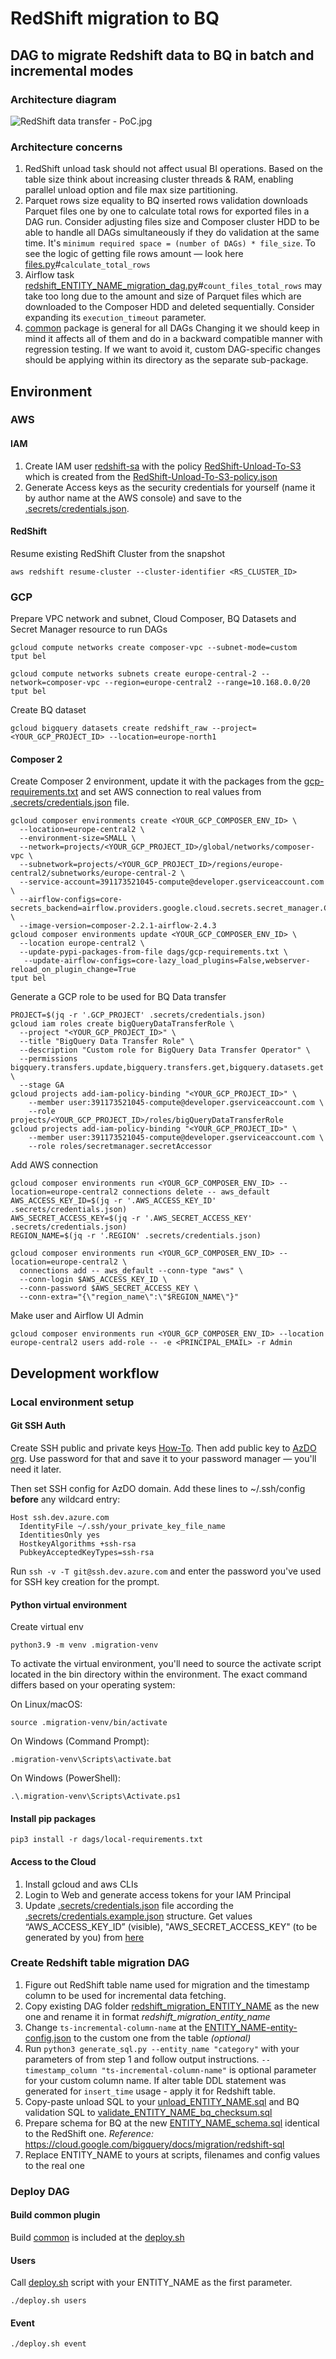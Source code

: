 # RedShift migration to BQ

## DAG to migrate Redshift data to BQ in batch and incremental modes

### Architecture diagram

![RedShift data transfer - PoC.jpg](doc%2FRedShift%20data%20transfer%20-%20PoC.jpg)

### Architecture concerns

1. RedShift unload task should not affect usual BI operations. Based on the table size think about increasing cluster
   threads & RAM, enabling parallel unload option and file max size partitioning.
2. Parquet rows size equality to BQ inserted rows validation downloads Parquet files one by one to calculate total rows
   for exported files in a DAG run. Consider adjusting files size and Composer cluster HDD to be able to handle all DAGs
   simultaneously if they do validation at the same time. It's `minimum required space = (number of DAGs) * file_size`.
   To see the logic of getting file rows amount — look
   here [files.py](dags%2Fredshift_migration_ENTITY_NAME%2Fcommon%2Ffiles.py)#`calculate_total_rows`
3. Airflow
   task [redshift_ENTITY_NAME_migration_dag.py](dags%2Fredshift_migration_ENTITY_NAME%2Fredshift_ENTITY_NAME_migration_dag.py)#`count_files_total_rows`
   may take too long due to the amount and size of Parquet files which are downloaded to the Composer HDD and deleted
   sequentially. Consider expanding its `execution_timeout` parameter.
4. [common](dags%2Fcommon) package is general for all DAGs Changing it we should keep in mind it affects all of them and
   do in a backward compatible manner with regression testing. If we want to avoid it, custom DAG-specific changes
   should be applying within its directory as the separate sub-package.

## Environment

### AWS

#### <a name="aws-iam">IAM</a>

1. Create IAM
   user [redshift-sa](https://us-east-1.console.aws.amazon.com/iamv2/home?region=eu-north-1#/users/details/redshift-sa?section=permissions)
   with the
   policy [RedShift-Unload-To-S3](https://us-east-1.console.aws.amazon.com/iamv2/home?region=eu-north-1#/policies/details/arn%3Aaws%3Aiam%3A%3A<ROLE_ID>%3Apolicy%2FRedShift-Unload-To-S3?section=policy_permissions)
   which is created from the [RedShift-Unload-To-S3-policy.json](infra%2FRedShift-Unload-To-S3-policy.json)
2. Generate Access keys as the security credentials for yourself (name it by author name at the AWS console) and save to
   the [.secrets/credentials.json](.secrets%2Fcredentials.json).

#### RedShift

Resume existing RedShift Cluster from the snapshot

```shell
aws redshift resume-cluster --cluster-identifier <RS_CLUSTER_ID>

```

### GCP

Prepare VPC network and subnet, Cloud Composer, BQ Datasets and Secret Manager resource to run DAGs

```shell
gcloud compute networks create composer-vpc --subnet-mode=custom
tput bel
```

```shell
gcloud compute networks subnets create europe-central-2 --network=composer-vpc --region=europe-central2 --range=10.168.0.0/20
tput bel
```

Create BQ dataset

```shell
gcloud bigquery datasets create redshift_raw --project=<YOUR_GCP_PROJECT_ID> --location=europe-north1

```

#### Composer 2

Create Composer 2 environment, update it with the packages from the [gcp-requirements.txt](dags%2Fgcp-requirements.txt)
and set AWS connection to real values from [.secrets/credentials.json](.secrets%2Fcredentials.json) file.

```shell
gcloud composer environments create <YOUR_GCP_COMPOSER_ENV_ID> \
  --location=europe-central2 \
  --environment-size=SMALL \
  --network=projects/<YOUR_GCP_PROJECT_ID>/global/networks/composer-vpc \
  --subnetwork=projects/<YOUR_GCP_PROJECT_ID>/regions/europe-central2/subnetworks/europe-central-2 \
  --service-account=391173521045-compute@developer.gserviceaccount.com \
  --airflow-configs=core-secrets_backend=airflow.providers.google.cloud.secrets.secret_manager.CloudSecretManagerBackend \
  --image-version=composer-2.2.1-airflow-2.4.3
gcloud composer environments update <YOUR_GCP_COMPOSER_ENV_ID> \
  --location europe-central2 \
  --update-pypi-packages-from-file dags/gcp-requirements.txt \
   --update-airflow-configs=core-lazy_load_plugins=False,webserver-reload_on_plugin_change=True
tput bel
 ```

Generate a GCP role to be used for BQ Data transfer

```shell
PROJECT=$(jq -r '.GCP_PROJECT' .secrets/credentials.json)
gcloud iam roles create bigQueryDataTransferRole \
  --project "<YOUR_GCP_PROJECT_ID>" \
  --title "BigQuery Data Transfer Role" \
  --description "Custom role for BigQuery Data Transfer Operator" \
  --permissions bigquery.transfers.update,bigquery.transfers.get,bigquery.datasets.get \
  --stage GA
gcloud projects add-iam-policy-binding "<YOUR_GCP_PROJECT_ID>" \
    --member user:391173521045-compute@developer.gserviceaccount.com \
    --role projects/<YOUR_GCP_PROJECT_ID>/roles/bigQueryDataTransferRole
gcloud projects add-iam-policy-binding "<YOUR_GCP_PROJECT_ID>" \
    --member user:391173521045-compute@developer.gserviceaccount.com \
    --role roles/secretmanager.secretAccessor

```

Add AWS connection

```shell
gcloud composer environments run <YOUR_GCP_COMPOSER_ENV_ID> --location=europe-central2 connections delete -- aws_default
AWS_ACCESS_KEY_ID=$(jq -r '.AWS_ACCESS_KEY_ID' .secrets/credentials.json)
AWS_SECRET_ACCESS_KEY=$(jq -r '.AWS_SECRET_ACCESS_KEY' .secrets/credentials.json)
REGION_NAME=$(jq -r '.REGION' .secrets/credentials.json)

gcloud composer environments run <YOUR_GCP_COMPOSER_ENV_ID> --location=europe-central2 \
  connections add -- aws_default --conn-type "aws" \
  --conn-login $AWS_ACCESS_KEY_ID \
  --conn-password $AWS_SECRET_ACCESS_KEY \
  --conn-extra="{\"region_name\":\"$REGION_NAME\"}"

```

Make user and Airflow UI Admin

```shell
gcloud composer environments run <YOUR_GCP_COMPOSER_ENV_ID> --location europe-central2 users add-role -- -e <PRINCIPAL_EMAIL> -r Admin

```

## Development workflow

### Local environment setup


#### Git SSH Auth

Create SSH public and private keys [How-To](https://docs.oracle.com/en/cloud/paas/big-data-cloud/csbdi/generating-secure-shell-ssh-public-private-key-pair.html). Then add public key to [AzDO org](https://dev.azure.com/oklev/_usersSettings/keys). Use password for that and save it to your password manager — you'll need it later.

Then set SSH config for AzDO domain. Add these lines to ~/.ssh/config **before** any wildcard entry:

```
Host ssh.dev.azure.com
  IdentityFile ~/.ssh/your_private_key_file_name
  IdentitiesOnly yes
  HostkeyAlgorithms +ssh-rsa
  PubkeyAcceptedKeyTypes=ssh-rsa 
```

Run `ssh -v -T git@ssh.dev.azure.com` and enter the password you've used for SSH key creation for the prompt. 

#### Python virtual environment

Create virtual env

```shell
python3.9 -m venv .migration-venv
```

To activate the virtual environment, you'll need to source the activate script located in the bin directory within the
environment. The exact command differs based on your operating system:

On Linux/macOS:

```shell
source .migration-venv/bin/activate
```

On Windows (Command Prompt):

```shell
.migration-venv\Scripts\activate.bat
```

On Windows (PowerShell):

```shell
.\.migration-venv\Scripts\Activate.ps1
```

#### Install pip packages

```shell
pip3 install -r dags/local-requirements.txt
```

#### Access to the Cloud

1. Install gcloud and aws CLIs
2. Login to Web and generate access tokens for your IAM Principal
3. Update [.secrets/credentials.json](.secrets%2Fcredentials.json) file according
   the [.secrets/credentials.example.json](.secrets%2Fcredentials.example.json) structure. Get values
   “AWS_ACCESS_KEY_ID” (visible), "AWS_SECRET_ACCESS_KEY" (to be generated by you)
   from [here](#aws-iam)

### Create Redshift table migration DAG

1. Figure out RedShift table name used for migration and the timestamp column to be used for incremental data fetching.
2. Copy existing DAG folder [redshift_migration_ENTITY_NAME](dags%2Fredshift_migration_ENTITY_NAME) as the new one and
   rename it in
   format _redshift_migration_entity_name_
3. Change `ts-incremental-column-name` at
   the [ENTITY_NAME-entity-config.json](dags%2Fredshift_migration_ENTITY_NAME%2FENTITY_NAME-entity-config.json) to the
   custom one from the table _(optional)_
4. Run `python3 generate_sql.py --entity_name "category"` with your parameters of from
   step 1 and follow output instructions. `--timestamp_column "ts-incremental-column-name"` is optional parameter for
   your custom column name. If alter table DDL statement was generated for `insert_time` usage - apply it
   for Redshift table.
5. Copy-paste unload SQL to
   your [unload_ENTITY_NAME.sql](dags%2Fredshift_migration_ENTITY_NAME%2Fsql%2Fredshift%2Funload_ENTITY_NAME.sql) and BQ
   validation SQL
   to [validate_ENTITY_NAME_bq_checksum.sql](dags%2Fredshift_migration_ENTITY_NAME%2Fsql%2Fbq%2Fvalidate_ENTITY_NAME_bq_checksum.sql)
6. Prepare schema for BQ at the
   new [ENTITY_NAME_schema.sql](dags%2Fredshift_migration_ENTITY_NAME%2Fsql%2Fbq%2FENTITY_NAME_schema.sql) identical to
   the RedShift one. _Reference:_ https://cloud.google.com/bigquery/docs/migration/redshift-sql
7. Replace ENTITY_NAME to yours at scripts, filenames and config values to the real one

### Deploy DAG

#### Build common plugin

Build [common](dags%2Fcommon) is included at the [deploy.sh](deploy.sh)

#### Users

Call [deploy.sh](deploy.sh) script with your ENTITY_NAME as the first parameter.

```shell
./deploy.sh users
```

#### Event

```shell
./deploy.sh event
```